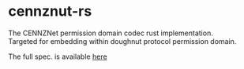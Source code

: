# cennznut-rs
The CENNZNet permission domain codec rust implementation.  
Targeted for embedding within doughnut protocol permission domain.  

The full spec. is available [here](https://github.com/cennznet/doughnut-paper/blob/master/CENNZnet_format.md)  

